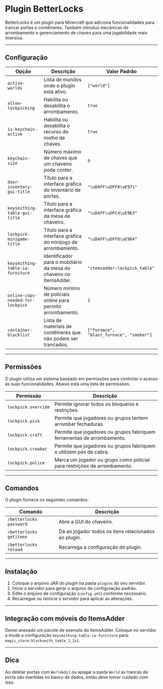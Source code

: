 # Plugin BetterLocks

BetterLocks é um plugin para Minecraft que adiciona funcionalidades para trancar portas e contêineres. Também introduz mecânicas de arrombamento e gerenciamento de chaves para uma jogabilidade mais imersiva.

---

## Configuração

| Opção                          | Descrição                                                                 | Valor Padrão |
|--------------------------------|---------------------------------------------------------------------------|--------------|
| `active-worlds`                | Lista de mundos onde o plugin está ativo.                                | `["world"]`  |
| `allow-lockpicking`            | Habilita ou desabilita o arrombamento.                                   | `true`       |
| `is-keychain-active`           | Habilita ou desabilita o recurso do molho de chaves.                            | `true`       |
| `keychain-size`                | Número máximo de chaves que um chaveiro pode conter.                     | `9`          |
| `door-inventory-gui-title`     | Título para a interface gráfica do inventário de portas.                 | `"\uDAFF\uDFF8\uE971"` |
| `keysmithing-table-gui-title`  | Título para a interface gráfica da mesa de chaveiro.                     | `"\uDAFF\uDFC4\uE963"` |
| `lockpick-minigame-title`      | Título para a interface gráfica do minijogo de arrombamento.             | `"\uDAFF\uDFF8\uE964"` |
| `keysmithing-table-ia-furniture` | Identificador para o mobiliário da mesa de chaveiro no ItemsAdder.       | `"itemsadder:lockpick_table"` |
| `online-cops-needed-for-lockpick` | Número mínimo de policiais online para permitir arrombamento.          | `2`          |
| `container-blacklist`          | Lista de materiais de contêineres que não podem ser trancados.           | `["furnace", "blast_furnace", "smoker"]` |

---

## Permissões

O plugin utiliza um sistema baseado em permissões para controlar o acesso às suas funcionalidades. Abaixo está uma lista de permissões:

| Permissão               | Descrição                                                                 |
|-------------------------|-------------------------------------------------------------------------|
| `lockpick.override`     | Permite ignorar todos os bloqueios e restrições.                       |
| `lockpick.pick`         | Permite que jogadores ou grupos tentem arrombar fechaduras.            |
| `lockpick.craft`        | Permite que jogadores ou grupos fabriquem ferramentas de arrombamento. |
| `lockpick.crowbar`      | Permite que jogadores ou grupos fabriquem e utilizem pés de cabra.     |
| `lockpick.police`       | Marca um jogador ou grupo como policial para restrições de arrombamento.|

---

## Comandos

O plugin fornece os seguintes comandos:

| Comando                  | Descrição                                                                 |
|--------------------------|-------------------------------------------------------------------------|
| `/betterlocks password`  | Abre a GUI do chaveiro.                                                |
| `/betterlocks getitems`  | Dá ao jogador todos os itens relacionados ao plugin.                   |
| `/betterlocks reload`    | Recarrega a configuração do plugin.                                    |

---

## Instalação

1. Coloque o arquivo JAR do plugin na pasta `plugins` do seu servidor.
2. Inicie o servidor para gerar o arquivo de configuração padrão.
3. Edite o arquivo de configuração (`config.yml`) conforme necessário.
4. Recarregue ou reinicie o servidor para aplicar as alterações.

---

## Integração com móveis do ItemsAdder

Deixei anexado um pacote de exemplo do ItemsAdder.
Coloque no servidor e mude a configuração `keysmithing-table-ia-furniture` para: `magic_store:blacksmith_table_1_2x1`.

---

## Dica

Ao deletar portas com `Worldedit` ou apagar a pasta `World` as trancas da porta são mantidas no banco de dados, então deve tomar cuidado com isso.
